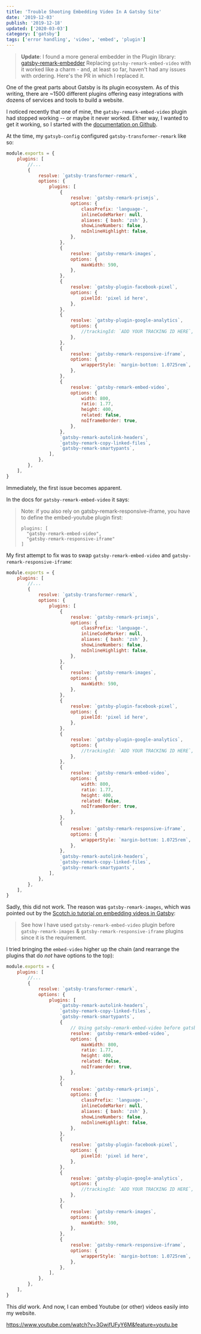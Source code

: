 ```yaml
---
title: 'Trouble Shooting Embedding Video In A Gatsby Site'
date: '2019-12-03'
publish: '2019-12-18'
updated: ['2020-03-03']
category: ['gatsby']
tags: ['error handling', 'video', 'embed', 'plugin']
---
```


> **Update**: I found a more general embedder in the Plugin library: [gatsby-remark-embedder](https://www.gatsbyjs.org/packages/gatsby-remark-embedder/?=spotify)
> Replacing `gatsby-remark-embed-video` with it worked like a charm - and, at least so far, haven't had any issues with ordering.
> Here's the PR in which I replaced it.

One of the great parts about Gatsby is its plugin ecosystem. As of this writing, there are ~1500 different plugins offering easy integrations with dozens of services and tools to build a website.

I noticed recently that one of mine, the `gatsby-remark-embed-video` plugin had stopped working -- or maybe it never worked. Either way, I wanted to get it working, so I started with the [documentation on Github](https://github.com/borgfriend/gatsby-remark-embed-video).

At the time, my `gatsyb-config` configured `gatsby-transformer-remark` like so:

```javascript
module.exports = {
    plugins: [
        //...
        {
            resolve: `gatsby-transformer-remark`,
            options: {
                plugins: [
                    {
                        resolve: `gatsby-remark-prismjs`,
                        options: {
                            classPrefix: 'language-',
                            inlineCodeMarker: null,
                            aliases: { bash: 'zsh' },
                            showLineNumbers: false,
                            noInlineHighlight: false,
                        },
                    },
                    {
                        resolve: `gatsby-remark-images`,
                        options: {
                            maxWidth: 590,
                        },
                    },
                    {
                        resolve: `gatsby-plugin-facebook-pixel`,
                        options: {
                            pixelId: 'pixel id here',
                        },
                    },
                    {
                        resolve: `gatsby-plugin-google-analytics`,
                        options: {
                            //trackingId: `ADD YOUR TRACKING ID HERE`,
                        },
                    },
                    {
                        resolve: `gatsby-remark-responsive-iframe`,
                        options: {
                            wrapperStyle: `margin-bottom: 1.0725rem`,
                        },
                    },
                    {
                        resolve: `gatsby-remark-embed-video`,
                        options: {
                            width: 800,
                            ratio: 1.77,
                            height: 400,
                            related: false,
                            noIframeBorder: true,
                        },
                    },
                    `gatsby-remark-autolink-headers`,
                    `gatsby-remark-copy-linked-files`,
                    `gatsby-remark-smartypants`,
                ],
            },
        },
    ],
}
```

Immediately, the first issue becomes apparent.

In the docs for `gatsby-remark-embed-video` it says:

> Note: if you also rely on gatsby-remark-responsive-iframe, you have to define the embed-youtube plugin first:
>
> ```
> plugins: [
>   "gatsby-remark-embed-video",
>   "gatsby-remark-responsive-iframe"
> ]
> ```

My first attempt to fix was to swap `gatsby-remark-embed-video` and `gatsby-remark-responsive-iframe`:

```javascript
module.exports = {
    plugins: [
        //...
        {
            resolve: `gatsby-transformer-remark`,
            options: {
                plugins: [
                    {
                        resolve: `gatsby-remark-prismjs`,
                        options: {
                            classPrefix: 'language-',
                            inlineCodeMarker: null,
                            aliases: { bash: 'zsh' },
                            showLineNumbers: false,
                            noInlineHighlight: false,
                        },
                    },
                    {
                        resolve: `gatsby-remark-images`,
                        options: {
                            maxWidth: 590,
                        },
                    },
                    {
                        resolve: `gatsby-plugin-facebook-pixel`,
                        options: {
                            pixelId: 'pixel id here',
                        },
                    },
                    {
                        resolve: `gatsby-plugin-google-analytics`,
                        options: {
                            //trackingId: `ADD YOUR TRACKING ID HERE`,
                        },
                    },
                    {
                        resolve: `gatsby-remark-embed-video`,
                        options: {
                            width: 800,
                            ratio: 1.77,
                            height: 400,
                            related: false,
                            noIframeBorder: true,
                        },
                    },
                    {
                        resolve: `gatsby-remark-responsive-iframe`,
                        options: {
                            wrapperStyle: `margin-bottom: 1.0725rem`,
                        },
                    },
                    `gatsby-remark-autolink-headers`,
                    `gatsby-remark-copy-linked-files`,
                    `gatsby-remark-smartypants`,
                ],
            },
        },
    ],
}
```

Sadly, this did not work. The reason was `gatsby-remark-images`, which was pointed out by the [Scotch.io tutorial on embedding videos in Gatsby](https://scotch.io/tutorials/embedding-videos-in-your-gatsbyjs-sites):

> See how I have used `gatsby-remark-embed-video` plugin before `gatsby-remark-images` & `gatsby-remark-responsive-iframe` plugins since it is the requirement.

I tried bringing the `embed-video` higher up the chain (and rearrange the plugins that do _not_ have options to the top):

```javascript
module.exports = {
    plugins: [
        //...
        {
            resolve: `gatsby-transformer-remark`,
            options: {
                plugins: [
                    `gatsby-remark-autolink-headers`,
                    `gatsby-remark-copy-linked-files`,
                    `gatsby-remark-smartypants`,
                    {
                        // Using gatsby-remark-embed-video before gatsby-remark-images & gatsby-remark-responsive-iframe plugins.
                        resolve: `gatsby-remark-embed-video`,
                        options: {
                            maxWidth: 800,
                            ratio: 1.77,
                            height: 400,
                            related: false,
                            noIframerder: true,
                        },
                    },
                    {
                        resolve: `gatsby-remark-prismjs`,
                        options: {
                            classPrefix: 'language-',
                            inlineCodeMarker: null,
                            aliases: { bash: 'zsh' },
                            showLineNumbers: false,
                            noInlineHighlight: false,
                        },
                    },
                    {
                        resolve: `gatsby-plugin-facebook-pixel`,
                        options: {
                            pixelId: 'pixel id here',
                        },
                    },
                    {
                        resolve: `gatsby-plugin-google-analytics`,
                        options: {
                            //trackingId: `ADD YOUR TRACKING ID HERE`,
                        },
                    },
                    {
                        resolve: `gatsby-remark-images`,
                        options: {
                            maxWidth: 590,
                        },
                    },
                    {
                        resolve: `gatsby-remark-responsive-iframe`,
                        options: {
                            wrapperStyle: `margin-bottom: 1.0725rem`,
                        },
                    },
                ],
            },
        },
    ],
}
```

This _did_ work. And now, I can embed Youtube (or other) videos easily into my website.

https://www.youtube.com/watch?v=3GwjfUFyY6M&feature=youtu.be
